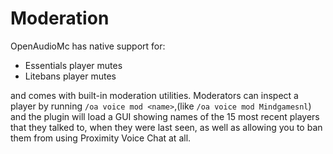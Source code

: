 [//]: # (TITLE:Proximity Voice Chat Moderation)
[//]: # (ICON:fas fa-user-shield)
[//]: # (DESCRIPTION:How to moderate your player experience with Mutes and bans)
[//]: # (TAGS:voice,voicechat,proximity,talking,calling,calls)

# Moderation
OpenAudioMc has native support for:
 - Essentials player mutes
 - Litebans player mutes

and comes with built-in moderation utilities. Moderators can inspect a player by running `/oa voice mod <name>`,(like `/oa voice mod Mindgamesnl`) and the plugin will load a GUI showing names of the 15 most recent players that they talked to, when they were last seen, as well as allowing you to ban them from using Proximity Voice Chat at all. 
